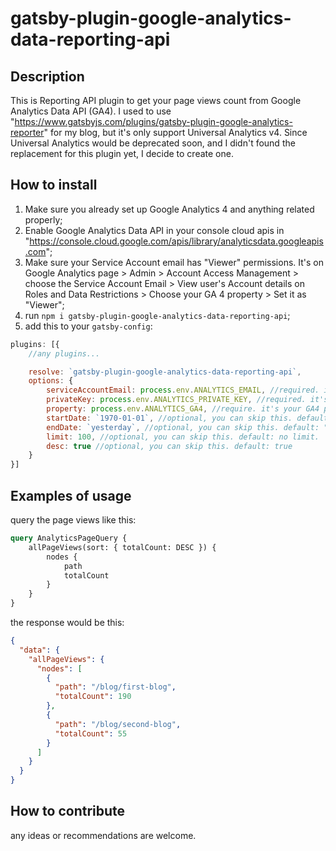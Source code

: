 # gatsby-plugin-google-analytics-data-reporting-api

## Description

This is Reporting API plugin to get your page views count from Google Analytics Data API (GA4). I used to
use "https://www.gatsbyjs.com/plugins/gatsby-plugin-google-analytics-reporter" for my blog, but it's only support
Universal Analytics v4. Since Universal Analytics would be deprecated soon, and I didn't found the replacement for this
plugin yet, I decide to create one.

## How to install

1. Make sure you already set up Google Analytics 4 and anything related properly;
2. Enable Google Analytics Data API in your console cloud apis
   in "https://console.cloud.google.com/apis/library/analyticsdata.googleapis.com";
3. Make sure your Service Account email has "Viewer" permissions. It's on Google Analytics page > Admin > Account Access
   Management > choose the Service Account Email > View user's Account details on Roles and Data Restrictions > Choose
   your GA 4 property > Set it as "Viewer";
4. run `npm i gatsby-plugin-google-analytics-data-reporting-api`;
5. add this to your `gatsby-config`:

```js
plugins: [{
    //any plugins...

    resolve: `gatsby-plugin-google-analytics-data-reporting-api`,
    options: {
        serviceAccountEmail: process.env.ANALYTICS_EMAIL, //required. it's your service account email, like xxx.iam.gserviceaccount.com
        privateKey: process.env.ANALYTICS_PRIVATE_KEY, //required. it's your private key from google cloud console. download the json, and copy paste the private_key here. start from "-----BEGIN PRIVATE KEY-----" 
        property: process.env.ANALYTICS_GA4, //require. it's your GA4 property id
        startDate: `1970-01-01`, //optional, you can skip this. default: "1970-01-01". value is based on Google Analytics date value
        endDate: `yesterday`, //optional, you can skip this. default: "today". value is based on Google Analytics date value
        limit: 100, //optional, you can skip this. default: no limit.
        desc: true //optional, you can skip this. default: true
    }
}]
```

## Examples of usage

query the page views like this:

```graphql
query AnalyticsPageQuery {
    allPageViews(sort: { totalCount: DESC }) {
        nodes {
            path
            totalCount
        }
    }
}
```

the response would be this:

```json
{
  "data": {
    "allPageViews": {
      "nodes": [
        {
          "path": "/blog/first-blog",
          "totalCount": 190
        },
        {
          "path": "/blog/second-blog",
          "totalCount": 55
        }
      ]
    }
  }
}
```

## How to contribute
any ideas or recommendations are welcome.
